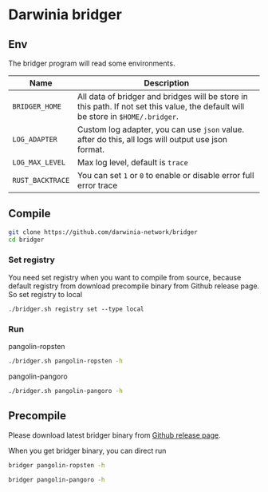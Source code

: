 Darwinia bridger
===

## Env

The bridger program will read some environments.

| Name             | Description                                                                                                                       |
| ---------------- | --------------------------------------------------------------------------------------------------------------------------------- |
| `BRIDGER_HOME`   | All data of bridger and bridges will be store in this path. If not set this value, the default will be store in `$HOME/.bridger`. |
| `LOG_ADAPTER`    | Custom log adapter, you can use `json` value. after do this, all logs will output use json format.                                |
| `LOG_MAX_LEVEL`  | Max log level, default is `trace`                                                                                                 |
| `RUST_BACKTRACE` | You can set  `1` or `0` to enable or disable error full error trace                                                               |

## Compile

```bash
git clone https://github.com/darwinia-network/bridger
cd bridger
```

### Set registry

You need set registry when you want to compile from source, because default
registry from download precompile binary from Github release page. So set
registry to local

```text
./bridger.sh registry set --type local
```

### Run

pangolin-ropsten
```bash
./bridger.sh pangolin-ropsten -h
```

pangolin-pangoro
```bash
./bridger.sh pangolin-pangoro -h
```


## Precompile

Please download latest bridger binary from [Github release page](https://github.com/darwinia-network/bridger/releases).

When you get bridger binary, you can direct run

```bash
bridger pangolin-ropsten -h
```

```bash
bridger pangolin-pangoro -h
```
